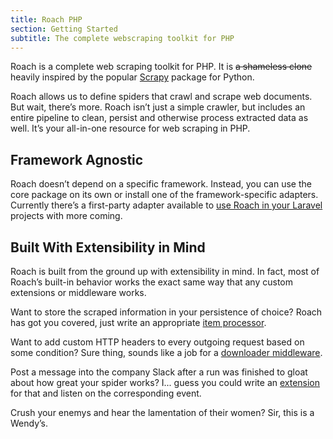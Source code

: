```yaml
---
title: Roach PHP
section: Getting Started
subtitle: The complete webscraping toolkit for PHP
---
```


Roach is a complete web scraping toolkit for PHP. It is ~~a shameless clone~~ heavily inspired by the popular [Scrapy](https://docs.scrapy.org) package for Python.

Roach allows us to define spiders that crawl and scrape web documents. But wait, there’s more. Roach isn’t just a simple crawler, but includes an entire pipeline to clean, persist and otherwise process extracted data as well. It’s your all-in-one resource for web scraping in PHP.

## Framework Agnostic

Roach doesn’t depend on a specific framework. Instead, you can use the core package on its own or install one of the framework-specific adapters. Currently there’s a first-party adapter available to [use Roach in your Laravel](/docs/laravel) projects with more coming.

## Built With Extensibility in Mind

Roach is built from the ground up with extensibility in mind. In fact, most of Roach’s built-in behavior works the exact same way that any custom extensions or middleware works.

Want to store the scraped information in your persistence of choice? Roach has got you covered, just write an appropriate [item processor](/docs/item-pipeline).

Want to add custom HTTP headers to every outgoing request based on some condition? Sure thing, sounds like a job for a [downloader middleware](/docs/downloader-middleware).

Post a message into the company Slack after a run was finished to gloat about how great your spider works? I... guess you could write an [extension](/docs/extension) for that and listen on the corresponding event.

Crush your enemys and hear the lamentation of their women? Sir, this is a Wendy’s.
